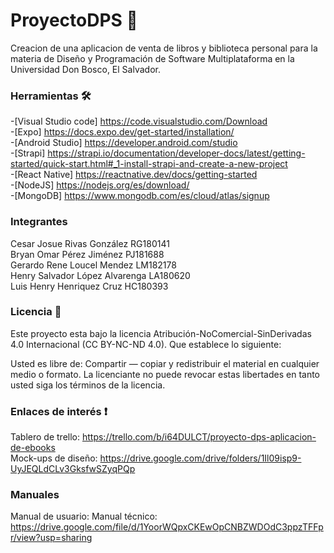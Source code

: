 # ProyectoDPS 📕
Creacion de una aplicacion de venta de libros y biblioteca personal para la materia de Diseño y Programación de Software Multiplataforma en la Universidad Don Bosco, El Salvador.

### Herramientas 🛠️
-[Visual Studio code] https://code.visualstudio.com/Download  
-[Expo] https://docs.expo.dev/get-started/installation/  
-[Android Studio] https://developer.android.com/studio  
-[Strapi] https://strapi.io/documentation/developer-docs/latest/getting-started/quick-start.html#_1-install-strapi-and-create-a-new-project  
-[React Native] https://reactnative.dev/docs/getting-started  
-[NodeJS] https://nodejs.org/es/download/  
-[MongoDB] https://www.mongodb.com/es/cloud/atlas/signup  

### Integrantes
Cesar Josue Rivas González RG180141  
Bryan Omar Pérez Jiménez PJ181688  
Gerardo Rene Loucel Mendez LM182178  
Henry Salvador López Alvarenga LA180620  
Luis Henry Henriquez Cruz HC180393


### Licencia 📑

Este proyecto esta bajo la licencia Atribución-NoComercial-SinDerivadas 4.0 Internacional (CC BY-NC-ND 4.0). Que establece lo siguiente:

Usted es libre de: Compartir — copiar y redistribuir el material en cualquier medio o formato. La licenciante no puede revocar estas libertades en tanto usted siga los términos de la licencia.

### Enlaces de interés ❗
Tablero de trello: https://trello.com/b/i64DULCT/proyecto-dps-aplicacion-de-ebooks  
Mock-ups de diseño: https://drive.google.com/drive/folders/1Il09isp9-UyJEQLdCLv3GksfwSZyqPQp

### Manuales
Manual de usuario: 
Manual técnico: https://drive.google.com/file/d/1YoorWQpxCKEwOpCNBZWDOdC3ppzTFFpr/view?usp=sharing
